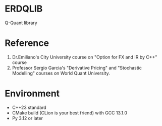 # ERDQLIB
Q-Quant library 

# Reference
1. Dr.Emiliano's City University course on "Option for FX and IR by C++" course
2. Professor Sergio Garcia's "Derivative Pricing" and "Stochastic Modelling" courses on World Quant University.

# Environment
- C++23 standard
- CMake build (CLion is your best friend) with GCC 13.1.0
- Py 3.12 or later
